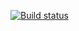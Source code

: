 [![Build status](https://ci.appveyor.com/api/projects/status/onsab6woqte9grxr?svg=true)](https://ci.appveyor.com/project/AlexanderSamisko/ahj-http)